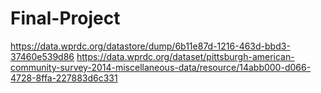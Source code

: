 # Final-Project
 https://data.wprdc.org/datastore/dump/6b11e87d-1216-463d-bbd3-37460e539d86
 https://data.wprdc.org/dataset/pittsburgh-american-community-survey-2014-miscellaneous-data/resource/14abb000-d066-4728-8ffa-227883d6c331
 